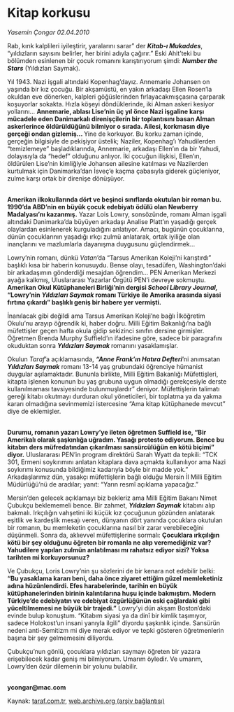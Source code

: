 # Kitap korkusu

*Yasemin Çongar 02.04.2010*

<div class="yazi"><p>Rab, kırık kalplileri iyileştirir, yaralarını sarar” der <b><i>Kitab-ı Mukaddes</i></b>, “yıldızların sayısını belirler, her birini adıyla çağırır.” Eski Ahit’teki bu bölümden esinlenen bir çocuk romanını karıştırıyorum şimdi: <b><i>Number the Stars</i></b> (Yıldızları Saymak).</p>
<p>Yıl 1943. Nazi işgali altındaki Kopenhag’dayız. Annemarie Johansen on yaşında bir kız çocuğu. Bir akşamüstü, en yakın arkadaşı Ellen Rosen’la okuldan eve dönerken, kalpleri göğüslerinden fırlayacakmışçasına çarparak koşuyorlar sokakta. Hızla köşeyi döndüklerinde, iki Alman askeri kesiyor yollarını... <b>Annemarie, ablası Lise’nin üç yıl önce Nazi işgaline karşı mücadele eden Danimarkalı direnişçilerin bir toplantısını basan Alman askerlerince öldürüldüğünü bilmiyor o sırada. Ailesi, korkmasın diye gerçeği ondan gizlemiş... </b>Yine de korkuyor. Bu korku zaman içinde, gerçeğin bilgisiyle de pekişiyor üstelik; Naziler, Kopenhag’ı Yahudilerden “temizlemeye” başladıklarında, Annemarie, arkadaşı Ellen’ın da bir Yahudi, dolayısıyla da “hedef” olduğunu anlıyor. İki çocuğun ilişkisi, Ellen’ın, öldürülen Lise’nin kimliğiyle Johansen ailesine katılması ve Nazilerden kurtulmak için Danimarka’dan İsveç’e kaçma çabasıyla giderek güçleniyor, zulme karşı ortak bir direnişe dönüşüyor.</p>
<p><b><br/>Amerikan ilkokullarında dört ve beşinci sınıflarda okutulan bir roman bu. 1990’da ABD’nin en büyük çocuk edebiyatı ödülü olan Newberry Madalyası’nı kazanmış.</b> Yazar Lois Lowry, sonsözünde, romanı Alman işgali altındaki Danimarka’da büyüyen arkadaşı Analise Platt’ın yaşadığı gerçek olaylardan esinlenerek kurguladığını anlatıyor. Amacı, bugünün çocuklarına, dünün çocuklarının yaşadığı ırkçı zulmü anlatarak, ortak iyiliğe olan inançlarını ve mazlumlarla dayanışma duygusunu güçlendirmek...</p>
<p>Lowry’nin romanı, dünkü <i>Vatan</i>’da “Tarsus Amerikan Koleji’ni karıştırdı” başlıklı kısa bir haberin konusuydu. Bense olayı, tesadüfen, Washington’daki bir arkadaşımın gönderdiği mesajdan öğrendim... PEN Amerikan Merkezi ayağa kalkmış, Uluslararası Yazarlar Örgütü PEN’i devreye sokmuştu. <b>Amerikan Okul Kütüphaneleri Birliği’nin dergisi <i>School Library Journal,</i> “Lowry’nin <i>Yıldızları Saymak</i> romanı Türkiye ile Amerika arasında siyasi fırtına çıkardı” başlıklı geniş bir habere yer vermişti.</b></p>
<p>İnanılacak gibi değildi ama Tarsus Amerikan Koleji’ne bağlı İlköğretim Okulu’nu arayıp öğrendik ki, haber doğru. Milli Eğitim Bakanlığı’na bağlı müfettişler geçen hafta okula gidip sekizinci sınıfın dersine girmişler. Öğretmen Brenda Murphy Suffield’ın ifadesine göre, sadece bir paragrafını okuduktan sonra <b><i>Yıldızları Saymak </i></b>romanını yasaklamışlar. </p>
<p>Okulun <i>Taraf</i>’a açıklamasında, <b><i>“Anne Frank’ın Hatıra Defteri</i></b>’ni anımsatan <b><i>Yıldızları Saymak</i></b> romanı 13-14 yaş grubundaki öğrenciye hümanist duygular aşılamaktadır. Bununla birlikte, Milli Eğitim Bakanlığı Müfettişleri, kitapta işlenen konunun bu yaş grubuna uygun olmadığı gerekçesiyle derste kullanılmaması tavsiyesinde bulunmuşlardır” deniyor. Müfettişlerin talimatı gereği kitabı okutmayı durduran okul yöneticileri, bir toplatma ya da yakma kararı olmadığına sevinmemizi istercesine “Ama kitap kütüphanede mevcut” diye de eklemişler.</p>
<p><b><br/>Durumu, romanın yazarı Lowry’ye ileten öğretmen Suffield ise, “Bir Amerikalı olarak şaşkınlığa uğradım. Yasağı protesto ediyorum. Bence bu kitabın ders müfredatından çıkarılması sansürcülüğün en kötü biçimi” diyor.</b> Uluslararası PEN’in program direktörü Sarah Wyatt da tepkili: “TCK 301, Ermeni soykırımını anlatan kitaplara dava açmakta kullanılıyor ama Nazi soykırımı konusunda bildiğimiz kadarıyla böyle bir madde yok.” Arkadaşlarımız dün, yasakçı müfettişlerin bağlı olduğu Mersin İl Milli Eğitim Müdürlüğü’nü de aradılar; yanıt: “Yarın resmî açıklama yapacağız.” </p>
<p>Mersin’den gelecek açıklamayı biz bekleriz ama Milli Eğitim Bakanı Nimet Çubukçu beklememeli bence. Bir zahmet, <b><i>Yıldızları Saymak</i></b> kitabını alıp bakmalı. Irkçılığın vahşetini iki küçük kız çocuğunun gözünden anlatarak eşitlik ve kardeşlik mesajı veren, dünyanın dört yanında çocuklara okutulan bir romanın, bu memleketin çocuklarına nasıl bir zarar verebileceğini düşünmeli. Sonra da, aklıevvel müfettişlerine sormalı: <b>Çocuklara ırkçılığın kötü bir şey olduğunu öğreten bir romanla ne alıp veremediğiniz var? Yahudilere yapılan zulmün anlatılması mı rahatsız ediyor sizi? Yoksa tarihten mi korkuyorsunuz?</b></p>
<p>Ve Çubukçu, Loris Lowry’nin şu sözlerini de bir kenara not edebilir belki: <b>“Bu yasaklama kararı beni, daha önce ziyaret ettiğim güzel memleketiniz adına hüzünlendirdi. Efes harabelerinde, tarihin en büyük kütüphanelerinden birinin kalıntılarına huşu içinde bakmıştım. Modern Türkiye’de edebiyatın ve edebiyat özgürlüğünün eski çağlardaki gibi yüceltilmemesi ne büyük bir trajedi.”</b> Lowry’yi dün akşam Boston’daki evinde bulup konuştum. “Kitabım siyasi ya da dinî bir kimlik taşımıyor, sadece Holokost’un insani yanıyla ilgili” diyordu şaşkınlık içinde. Sansürün nedeni anti-Semitizm mi diye merak ediyor ve tepki gösteren öğretmenlerin başına bir şey gelmemesini diliyordu.</p>
<p>Çubukçu’nun gönlü, çocuklara yıldızları saymayı öğreten bir yazara erişebilecek kadar geniş mi bilmiyorum. Umarım öyledir. Ve umarım, Lowry’den özür dilemenin bir yolunu bulabilir. </p>
<p><b><br/>ycongar@mac.com</b></p></div>

Kaynak: [taraf.com.tr](http://www.taraf.com.tr:80/makale/10718.htm), [web.archive.org (arşiv bağlantısı)](http://web.archive.org/web/20100405192122/http://www.taraf.com.tr:80/makale/10718.htm)
